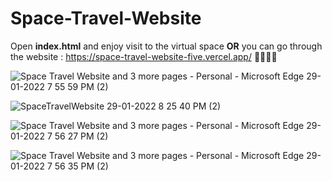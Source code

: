 # Space-Travel-Website
Open **index.html** and enjoy visit to the virtual space **OR** you can go through the website : https://space-travel-website-five.vercel.app/ 🌟🌟💫💫

![Space Travel Website and 3 more pages - Personal - Microsoft​ Edge 29-01-2022 7 55 59 PM (2)](https://user-images.githubusercontent.com/90052358/151665536-07512891-9424-48f8-98ae-9d05fdd50fef.png)

![SpaceTravelWebsite 29-01-2022 8 25 40 PM (2)](https://user-images.githubusercontent.com/90052358/151665698-23189530-7c33-40e9-a75c-b6c3e78d28e0.png)

![Space Travel Website and 3 more pages - Personal - Microsoft​ Edge 29-01-2022 7 56 27 PM (2)](https://user-images.githubusercontent.com/90052358/151665644-173846b0-7a7a-4e5c-8825-903d99593eb1.png)

![Space Travel Website and 3 more pages - Personal - Microsoft​ Edge 29-01-2022 7 56 35 PM (2)](https://user-images.githubusercontent.com/90052358/151665675-2dbc7997-512c-4ad0-b1f8-130ec96287bf.png)

